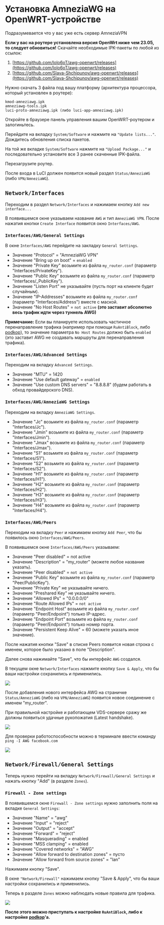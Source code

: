 # Установка AmneziaWG на OpenWRT-устройстве

Подразумевается что у вас уже есть сервер AmneziaVPN 

**Если у вас на роутере установлена версия OpenWrt ниже чем 23.05, то следует обновиться!**
Скачайте необходимые IPK-пакеты по любой из ссылок:

1. [https://github.com/lolo6oT/awg-openwrt/releases](https://github.com/lolo6oT/awg-openwrt/releases)
2. [https://github.com/Slava-Shchipunov/awg-openwrt/releases](https://github.com/Slava-Shchipunov/awg-openwrt/releases)

Нужно скачать 3 файла под вашу платформу (архитектура процессора, который установлен в роутере):

```
kmod-amneziawg.ipk
amneziawg-tools.ipk
luci-proto-amneziawg.ipk (либо luci-app-amneziawg.ipk)
```

Откройте в браузере панель управления вашим OpenWRT-роутером и залогиньтесь.

Перейдите на вкладку `System/Software` и нажмите на `"Update lists..."`. Дождитесь обновления списка пакетов.

На той же вкладке `System/Software` нажмите на `"Upload Package..."` и последовательно установите все 3 ранее скаченные IPK-файла.

Перезагрузите роутер.

После входа в LuCI должен появится новый раздел `Status/AmneziaWG` (либо `VPN/AmneziaWG`).

## `Network/Interfaces`

Переходим в раздел `Network/Interfaces` и нажимаем кнопку `Add new interface...`

В появившемся окне указываем название `AWG` и тип `AmneziaWG VPN`. После нажатия кнопки `Create Interface` появится окно `Interfaces/AWG`.

### `Interfaces/AWG/General Settings`

В окне `Interfaces/AWG` перейдите на закладку `General Settings`.

- Значение "Protocol" = "AmneziaWG VPN"
- Значение "Bring up on boot" = `enabled`
- Значение "Private Key" возьмите из файла `my_router.conf` (параметр "Interfaces/PrivateKey").
- Значение "Public Key" возьмите из файла `my_router.conf` (параметр "Interfaces/_PublicKey").
- Значение "Listen Port" не указывайте (пусть порт на клиенте будет случайным).
- Значение "IP-Addresses" возьмите из файла `my_router.conf` (параметр "Interfaces/Address") вместе с маской.
- Значение "No Host Routes" = `not active` **(это заставит абсолютно весь трафик идти через туннель AWG)**

**Примечание:** Если вы планируете использовать частичное перенаправление трафика (например при помощи `RuAntiBlock`, либо [podkop](https://podkop.net/docs/install/)), то значение параметра `No Host Routes` должно быть `enabled` (это заставит AWG не создавать маршруты для перенаправления трафика).

### `Interfaces/AWG/Advanced Settings`

Переходим на вкладку `Advanced Settings`.

- Значение "MTU" = 1420
- Значение "Use default gateway" = `enabled`
- Значение "Use custom DNS servers" = "8.8.8.8" (будем работать в обход провайдерского DNS).

### `Interfaces/AWG/AmneziaWG Settings`

Переходим на вкладку `AmneziaWG Settings`.

- Значение "Jc" возьмите из файла `my_router.conf` (параметр "Interfaces/Jc").
- Значение "Jmin" возьмите из файла `my_router.conf` (параметр "Interfaces/Jmin").
- Значение "Jmax" возьмите из файла `my_router.conf` (параметр "Interfaces/Jmax").
- Значение "S1" возьмите из файла `my_router.conf` (параметр "Interfaces/S1").
- Значение "S2" возьмите из файла `my_router.conf` (параметр "Interfaces/S2").
- Значение "H1" возьмите из файла `my_router.conf` (параметр "Interfaces/H1").
- Значение "H2" возьмите из файла `my_router.conf` (параметр "Interfaces/H2").
- Значение "H3" возьмите из файла `my_router.conf` (параметр "Interfaces/H3").
- Значение "H4" возьмите из файла `my_router.conf` (параметр "Interfaces/H4").

### `Interfaces/AWG/Peers`

Переходим на вкладку `Peer` и нажимаем кнопку `Add Peer`, что бы появилось окно `Interfaces/AWG/Peers`.

В появившемся окне `Interfaces/AWG/Peers` указываем:

- Значение "Peer disabled" = not active
- Значение "Description" = "my_router" (можете любое название указать).
- Значение "Peer disabled" = `not active`
- Значение "Public Key" возьмите из файла `my_router.conf` (параметр "Peer/PublicKey").
- Значение "Private Key" не указывайте ничего.
- Значение "Preshared Key" не указывайте ничего.
- Значение "Allowed IPs" = "0.0.0.0/0"
- Значение "Route Allowed IPs" = `not active`
- Значение "Endpoint Host" возьмите из файла `my_router.conf` (параметр "Peer/Endpoint") только IP-адрес.
- Значение "Endpoint Port" возьмите из файла `my_router.conf` (параметр "Peer/Endpoint") только номер порта.
- Значение "Persistent Keep Alive" = 60 (можете указать иное значение).

После нажатия кнопки "Save" в списке Peers появится новая строка с именем, которое было указано в поле "Description".

Далее снова нажимайте "Save", что бы интерфейс `AWG` создался.

В текущем окне `Network/Interfaces` нажмите кнопку `Save & Apply`, что бы ваши настройки сохранились и применились.

![](/Media/Pictures/OpenWRT_AmneziaWG/a4053d4c749473542a983948da4edb06_MD5.png)

После добавления нового интерфейса AWG на страничке `Status/AmneziaWG` (либо на `VPN/AmneziaWG`) появится новое соединение с именем "my_router".

При правильной настройке и работающем VDS-сервере сражу же должны появиться удачные рукопожатия (Latest handshake).

![](/Media/Pictures/OpenWRT_AmneziaWG/ea1f45f786ca686154823ea71de050db_MD5.png)

Для проверки работоспособности можно в терминале ввести команду `ping -I AWG facebook.com`

![](/Media/Pictures/OpenWRT_AmneziaWG/6fc8af2d0b08f076e84c4013d36e81da_MD5.png)

## `Network/Firewall/General Settings`

Теперь нужно перейти на вкладку `Network/Firewall/General Settings` и нажать кнопку "Add" (в разделе `Zones`).

### `Firewall - Zone settings`

В появившемся окне `Firewall - Zone settings` нужно заполнить поля на вкладке `General Settings`:

- Значение "Name" = "awg"
- Значение "Input" = "reject"
- Значение "Output" = "accept"
- Значение "Forward" = "reject"
- Значение "Masquerading" = enabled
- Значение "MSS clamping" = enabled
- Значение "Covered networks" = "AWG"
- Значение "Allow forward to destination zones" = пусто
- Значение "Allow forward from source zones" = "lan"

Нажимаем кнопку "Save".

В окне `"Network/Firewall"` нажимаем кнопку "Save & Apply", что бы ваши настройки сохранились и применились.

Теперь в разделе `Zones` можно наблюдать новые правила для трафика.

![](/Media/Pictures/OpenWRT_AmneziaWG/4d0c191f28ccef264772fc85a9759ec3_MD5.png)

**После этого можно приступать к настройке `RuAntiBlock`, либо к настройке [podkop](https://podkop.net/docs/install/)'а.**
